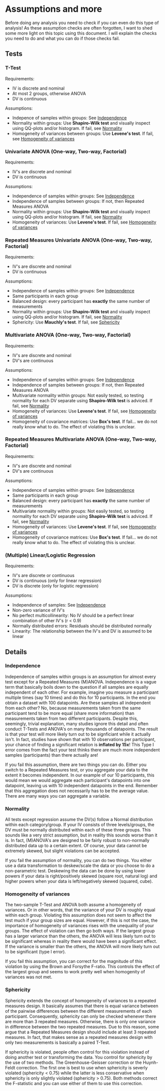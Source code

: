 # Assumptions and more

Before doing any analysis you need to check if you can even do this type of analysis! As these assumption checks are often forgotten, I want to shed some more light on this topic using this document. I will explain the checks you need to do and what you can do if those checks fail.

## Tests

### T-Test

Requirements:
- IV is discrete and nominal
- At most 2 groups, otherwise ANOVA
- DV is continuous

Assumptions:
- Indepence of samples within groups: See [Independence](#independence)
- Normality within groups: Use **Shapiro-Wilk test** and visually inspect using QQ-plots and/or histogram. If fail, see [Normality](#normality)
- Homogeneity of variances between groups: Use **Levene's test**. If fail, see [Homogeneity of variances](#homogeneity-of-variances)

### Univariate ANOVA (One-way, Two-way, Factorial)

Requirements:
- IV's are discrete and nominal
- DV is continuous

Assumptions:
- Independence of samples within groups: See [Independence](#independence)
- Independence of samples between groups: If not, then Repeated Measures ANOVA
- Normality within groups: Use **Shapiro-Wilk test** and visually inspect using QQ-plots and/or histogram. If fail, see [Normality](#normality)
- Homogeneity of variances: Use **Levene's test**. If fail, see [Homogeneity of variances](#homogeneity-of-variances)

### Repeated Measures Univariate ANOVA (One-way, Two-way, Factorial)

Requirements:
- IV's are discrete and nominal
- DV is continuous

Assumptions:
- Independence of samples within groups: See [Independence](#independence)
- Same participants in each group
- Balanced design: every participant has **exactly** the same number of measurements
- Normality within groups: Use **Shapiro-Wilk test** and visually inspect using QQ-plots and/or histogram. If fail, see [Normality](#normality)
- Sphericity: Use **Mauchly's test**. If fail, see [Sphericity](#sphericity)

### Multivariate ANOVA (One-way, Two-way, Factorial)

Requirements:
- IV's are discrete and nominal
- DV's are continuous

Assumptions:
- Independence of samples within groups: See [Independence](#independence)
- Independence of samples between groups: If not, then Repeated Measures ANOVA
- Multivariate normality within groups: Not easily tested, so testing normality for each DV separate using **Shapiro-Wilk test** is adviced. If fail, see [Normality](#normality)
- Homogeneity of variances: Use **Levene's test**. If fail, see [Homogeneity of variances](#homogeneity-of-variances)
- Homogeneity of covariance matrices: Use **Box's test**. If fail... we do not really know what to do. The effect of violating this is unclear.

### Repeated Measures Multivariate ANOVA  (One-way, Two-way, Factorial)

Requirements:
- IV's are discrete and nominal
- DV's are continuous

Assumptions:
- Independence of samples within groups: See [Independence](#independence)
- Same participants in each group
- Balanced design: every participant has **exactly** the same number of measurements
- Multivariate normality within groups: Not easily tested, so testing normality for each DV separate using **Shapiro-Wilk test** is adviced. If fail, see [Normality](#normality)
- Homogeneity of variances: Use **Levene's test**. If fail, see [Homogeneity of variances](#homogeneity-of-variances)
- Homogeneity of covariance matrices: Use **Box's test**. If fail... we do not really know what to do. The effect of violating this is unclear.

### (Multiple) Linear/Logistic Regression

Requirements:
- IV's are discrete or continuous
- DV is continuous (only for linear regression)
- DV is discrete (only for logistic regression)

Assumptions:
- Independence of samples: See [Independence](#independence)
- Non-zero variance of IV's
- No perfect multicollinearity: No IV should be a perfect linear combination of other IV's (r < 0.9)
- Normally distributed errors: Residuals should be distributed normally
- Linearity: The relationship between the IV's and DV is assumed to be linear

## Details

### Independence
Independence of samples within groups is an assumption for almost every test except for a Repeated Measures (M)ANOVA. Independence is a vague term that basically boils down to the question if all samples are equally independent of each other. For example, imagine you measure a participant multiple times (say 10 times) and do this for 10 participants. In the end you obtain a dataset with 100 datapoints. Are these samples all independent from each other? No, because measurements taken from the same participant tend to be more equal (share more information) than measurements taken from two different participants. Despite this, seemingly, trivial explanation, many studies ignore this detail and often conduct T-Tests and ANOVA's on many thousands of datapoints. The result is that your test will more likely turn out to be signficiant while it actually isn't. In fact, studies have shown that with 10 observations per participant, your chance of finding a significant relation is **inflated by 15x**! This Type I error comes from the fact your test thinks there are much more independent samples (participants) than there actually are! 

If you fail this assumption, there are two things you can do. Either you switch to a Repeated Measures test, or you aggregate your data to the extent it becomes independent. In our example of our 10 participants, this would mean we would aggregate each participant's datapoints into one datapoint, leaving us with 10 independent datapoints in the end. Remember that this aggregation does not necessarily has to be the average value. There are many ways you can aggregate a variable.

### Normality
All tests except regression assume the DV(s) follow a Normal distribution within each category/group. If your IV consists of three levels/groups, the DV must be normally distributed within each of these three groups. This sounds like a very strict assumption, but in reality this sounds worse than it is. In fact, (M)ANOVA's are designed to be fairly robust to non-normally distributed data up to a certain extent. Of course, your data cannot be extremely skewed, but slight violations can be accepted. 

If you fail the assumption of normality, you can do two things. You either use a data transformation to deskew/scale the data or you choose to do a non-parametric test. Deskewing the data can be done by using lower powers if your data is right/positively skewed (square root, natural log) and higher powers when your data is left/negatively skewed (squared, cube).

### Homogeneity of variances
The two-sample T-Test and ANOVA both assume a homogeneity of variances. Or in other words, that the variance of your DV is roughly equal within each group. Violating this assumption does not seem to affect the test much if your group sizes are equal. However, if this is not the case, the importance of homogeneity of variances rises with the unequality of your groups. The effect of violation can then go both ways. If the largest group has a larger variance than the others, the ANOVA will less likely turn out to be significant whereas in reality there would have been a significant effect. If the variance is smaller than the others, the ANOVA will more likely turn out to be significant (type I error).

If you fail this assumption, you can correct for the magnitude of this violation by using the Brown and Forsythe F-ratio. This controls the effect of the largest group and seems to work pretty well when homogenity of variances was not met. 

### Sphericity
Sphericity extends the concept of homogeneity of variances to a repeated measures design. It basically assumes that there is equal variance between of the pairwise differences between the different measurements of each participant. Consequently, sphericity can only be checked whenever there are more than 3 repeated measures. Otherwise, there is only one variance in difference between the two repeated measures. Due to this reason, some argue that a Repeated Measures design should include at least 3 repeated measures. In fact, that makes sense as a repeated measures design with only two measurements is basically a paired T-Test. 

If sphericity is violated, people often control for this violation instead of doing another test or transforming the data. You control for sphericity by the use of two methods. The Greenhouse-Geisser correction or the Huynh-Feldt correction. The first one is best to use when sphericity is severly violated (sphericity < 0.75) while the latter is less conservative when sphericity is only slightly violated (sphericity > 0.75). Both methods correct the F-statistic and you can use either of them to use this correction.


